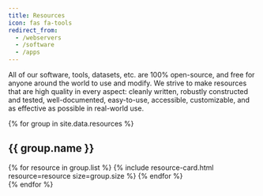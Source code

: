```yaml
---
title: Resources
icon: fas fa-tools
redirect_from:
  - /webservers
  - /software
  - /apps
---
```


All of our software, tools, datasets, etc. are 100% open-source, and free for anyone around the world to use and modify.
We strive to make resources that are high quality in every aspect:
cleanly written, robustly constructed and tested, well-documented, easy-to-use, accessible, customizable, and as effective as possible in real-world use.

{% for group in site.data.resources %}
## {{ group.name }}
<div class="resource_gallery">
{% for resource in group.list %}
{% include resource-card.html resource=resource size=group.size %}
{% endfor %}
</div>
{% endfor %}